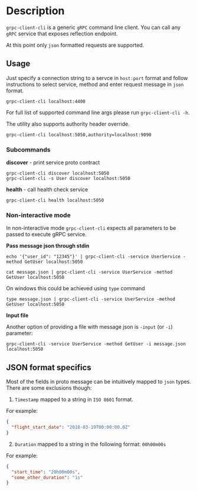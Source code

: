 # Description
`grpc-client-cli` is a generic `gRPC` command line client. You can call any `gRPC` service that exposes reflection endpoint.

At this point only `json` formatted requests are supported.

## Usage
Just specify a connection string to a servce in `host:port` format and follow instructions to select service, method and enter request message in `json` format.

`grpc-client-cli localhost:4400`

For full list of supported command line args please run `grpc-client-cli -h`.

The utility also supports authority header override.

```
grpc-client-cli localhost:5050,authority=localhost:9090
```

### Subcommands
**discover** - print service proto contract

```
grpc-client-cli discover localhost:5050
grpc-client-cli -s User discover localhost:5050
```

**health** - call health check service

```
grpc-client-cli health localhost:5050
```

### Non-interactive mode
In non-interactive mode `grpc-client-cli` expects all parameters to be passed to execute gRPC service.

**Pass message json through stdin**
```
echo '{"user_id": "12345"}' | grpc-client-cli -service UserService -method GetUser localhost:5050
```

```
cat message.json | grpc-client-cli -service UserService -method GetUser localhost:5050
```

On windows this could be achieved using `type` command
```
type message.json | grpc-client-cli -service UserService -method GetUser localhost:5050
```

**Input file**

Another option of providing a file with message json is `-input` (or `-i`) parameter:

```
grpc-client-cli -service UserService -method GetUser -i message.json localhost:5050
```

## JSON format specifics
Most of the fields in proto message can be intuitively mapped to `json` types. There are some exclusions though:

1. `Timestamp` mapped to a string in `ISO 8601` format.

For example:
```json
{
  "flight_start_date": "2018-03-19T00:00:00.0Z"
}
```

2. `Duration` mapped to a string in the following format: `00h00m00s`

For example:
```json
{
  "start_time": "20h00m00s",
  "some_other_duration": "1s"
}
```
